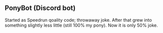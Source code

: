 ## PonyBot (Discord bot)
Started as Speedrun qoality code; throwaway joke.
After that grew into something slightly less little (still 100% my pony).
Now it is only 50% joke.